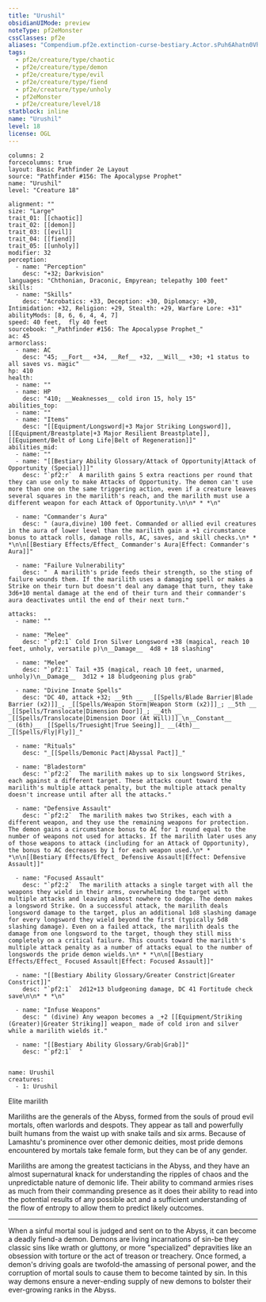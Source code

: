 ```yaml
---
title: "Urushil"
obsidianUIMode: preview
noteType: pf2eMonster
cssClasses: pf2e
aliases: "Compendium.pf2e.extinction-curse-bestiary.Actor.sPuh6Ahatn0Vhn7P" 
tags:
  - pf2e/creature/type/chaotic
  - pf2e/creature/type/demon
  - pf2e/creature/type/evil
  - pf2e/creature/type/fiend
  - pf2e/creature/type/unholy
  - pf2eMonster
  - pf2e/creature/level/18
statblock: inline
name: "Urushil"
level: 18
license: OGL
---
```


```statblock
columns: 2
forcecolumns: true
layout: Basic Pathfinder 2e Layout
source: "Pathfinder #156: The Apocalypse Prophet"
name: "Urushil"
level: "Creature 18"

alignment: ""
size: "Large"
trait_01: [[chaotic]]
trait_02: [[demon]]
trait_03: [[evil]]
trait_04: [[fiend]]
trait_05: [[unholy]]
modifier: 32
perception:
  - name: "Perception"
    desc: "+32; Darkvision"
languages: "Chthonian, Draconic, Empyrean; telepathy 100 feet"
skills:
  - name: "Skills"
    desc: "Acrobatics: +33, Deception: +30, Diplomacy: +30, Intimidation: +32, Religion: +29, Stealth: +29, Warfare Lore: +31"
abilityMods: [8, 6, 6, 4, 4, 7]
speed: 40 feet,  fly 40 feet
sourcebook: "_Pathfinder #156: The Apocalypse Prophet_"
ac: 45
armorclass:
  - name: AC
    desc: "45; __Fort__ +34, __Ref__ +32, __Will__ +30; +1 status to all saves vs. magic"
hp: 410
health:
  - name: ""
  - name: HP
    desc: "410; __Weaknesses__ cold iron 15, holy 15"
abilities_top:
  - name: ""
  - name: "Items"
    desc: "[[Equipment/Longsword|+3 Major Striking Longsword]], [[Equipment/Breastplate|+3 Major Resilient Breastplate]], [[Equipment/Belt of Long Life|Belt of Regeneration]]"
abilities_mid:
  - name: ""
  - name: "[[Bestiary Ability Glossary/Attack of Opportunity|Attack of Opportunity (Special)]]"
    desc: "`pf2:r`  A marilith gains 5 extra reactions per round that they can use only to make Attacks of Opportunity. The demon can't use more than one on the same triggering action, even if a creature leaves several squares in the marilith's reach, and the marilith must use a different weapon for each Attack of Opportunity.\n\n* * *\n"

  - name: "Commander's Aura"
    desc: " (aura,divine) 100 feet. Commanded or allied evil creatures in the aura of lower level than the marilith gain a +1 circumstance bonus to attack rolls, damage rolls, AC, saves, and skill checks.\n* * *\n\n[[Bestiary Effects/Effect_ Commander's Aura|Effect: Commander's Aura]]"

  - name: "Failure Vulnerability"
    desc: "  A marilith's pride feeds their strength, so the sting of failure wounds them. If the marilith uses a damaging spell or makes a Strike on their turn but doesn't deal any damage that turn, they take 3d6+10 mental damage at the end of their turn and their commander's aura deactivates until the end of their next turn."

attacks:
  - name: ""

  - name: "Melee"
    desc: "`pf2:1` Cold Iron Silver Longsword +38 (magical, reach 10 feet, unholy, versatile p)\n__Damage__  4d8 + 18 slashing"

  - name: "Melee"
    desc: "`pf2:1` Tail +35 (magical, reach 10 feet, unarmed, unholy)\n__Damage__  3d12 + 18 bludgeoning plus grab"

  - name: "Divine Innate Spells"
    desc: "DC 40, attack +32; __9th __  _[[Spells/Blade Barrier|Blade Barrier (x2)]]_, _[[Spells/Weapon Storm|Weapon Storm (x2)]]_; __5th __  _[[Spells/Translocate|Dimension Door]]_; __4th __  _[[Spells/Translocate|Dimension Door (At Will)]]_\n__Constant__  __(6th)__ _[[Spells/Truesight|True Seeing]]_ __(4th)__ _[[Spells/Fly|Fly]]_"

  - name: "Rituals"
    desc: "_[[Spells/Demonic Pact|Abyssal Pact]]_"

  - name: "Bladestorm"
    desc: "`pf2:2`  The marilith makes up to six longsword Strikes, each against a different target. These attacks count toward the marilith's multiple attack penalty, but the multiple attack penalty doesn't increase until after all the attacks."

  - name: "Defensive Assault"
    desc: "`pf2:2`  The marilith makes two Strikes, each with a different weapon, and they use the remaining weapons for protection. The demon gains a circumstance bonus to AC for 1 round equal to the number of weapons not used for attacks. If the marilith later uses any of those weapons to attack (including for an Attack of Opportunity), the bonus to AC decreases by 1 for each weapon used.\n* * *\n\n[[Bestiary Effects/Effect_ Defensive Assault|Effect: Defensive Assault]]"

  - name: "Focused Assault"
    desc: "`pf2:2`  The marilith attacks a single target with all the weapons they wield in their arms, overwhelming the target with multiple attacks and leaving almost nowhere to dodge. The demon makes a longsword Strike. On a successful attack, the marilith deals longsword damage to the target, plus an additional 1d8 slashing damage for every longsword they wield beyond the first (typically 5d8 slashing damage). Even on a failed attack, the marilith deals the damage from one longsword to the target, though they still miss completely on a critical failure. This counts toward the marilith's multiple attack penalty as a number of attacks equal to the number of longswords the pride demon wields.\n* * *\n\n[[Bestiary Effects/Effect_ Focused Assault|Effect: Focused Assault]]"

  - name: "[[Bestiary Ability Glossary/Greater Constrict|Greater Constrict]]"
    desc: "`pf2:1`  2d12+13 bludgeoning damage, DC 41 Fortitude check save\n\n* * *\n"

  - name: "Infuse Weapons"
    desc: " (divine) Any weapon becomes a _+2 [[Equipment/Striking (Greater)|Greater Striking]] weapon_ made of cold iron and silver while a marilith wields it."

  - name: "[[Bestiary Ability Glossary/Grab|Grab]]"
    desc: "`pf2:1`  "
 
```

```encounter-table
name: Urushil
creatures:
  - 1: Urushil
```


Elite marilith

Mariliths are the generals of the Abyss, formed from the souls of proud evil mortals, often warlords and despots. They appear as tall and powerfully built humans from the waist up with snake tails and six arms. Because of Lamashtu's prominence over other demonic deities, most pride demons encountered by mortals take female form, but they can be of any gender.

Mariliths are among the greatest tacticians in the Abyss, and they have an almost supernatural knack for understanding the ripples of chaos and the unpredictable nature of demonic life. Their ability to command armies rises as much from their commanding presence as it does their ability to read into the potential results of any possible act and a sufficient understanding of the flow of entropy to allow them to predict likely outcomes.

* * *

When a sinful mortal soul is judged and sent on to the Abyss, it can become a deadly fiend-a demon. Demons are living incarnations of sin-be they classic sins like wrath or gluttony, or more "specialized" depravities like an obsession with torture or the act of treason or treachery. Once formed, a demon's driving goals are twofold-the amassing of personal power, and the corruption of mortal souls to cause them to become tainted by sin. In this way demons ensure a never-ending supply of new demons to bolster their ever-growing ranks in the Abyss.
